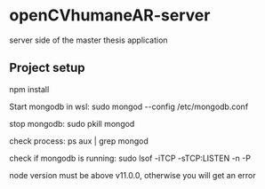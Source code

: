 # openCVhumaneAR-server
 server side of the master thesis application

## Project setup
npm install

Start mongodb in wsl:
sudo mongod --config /etc/mongodb.conf

stop mongodb:
sudo pkill mongod

check process:
ps aux | grep mongod

check if mongodb is running:
sudo lsof -iTCP -sTCP:LISTEN -n -P

node version must be above  v11.0.0, otherwise you will get an error
